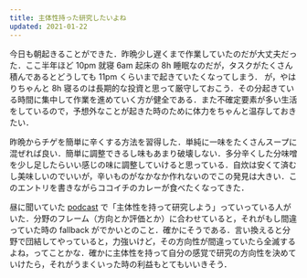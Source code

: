 ```yaml
---
title: 主体性持った研究したいよね
updated: 2021-01-22
---
```


今日も朝起きることができた．昨晩少し遅くまで作業していたのだが大丈夫だった．ここ半年ほど 10pm 就寝 6am 起床の 8h 睡眠なのだが，タスクがたくさん積んであるとどうしても 11pm くらいまで起きていたくなってしまう．
が，やはりちゃんと 8h 寝るのは長期的な投資と思って厳守しておこう．その分起きている時間に集中して作業を進めていく方が健全である．また不確定要素が多い生活をしているので，予想外なことが起きた時のために体力をちゃんと温存しておきたい．

昨晩からチゲを簡単に辛くする方法を習得した．単純に一味をたくさんスープに混ぜれば良い．簡単に調整できるし味もあまり破壊しない．多分辛くした分味噌を少し足したらいい感じの味に調整していけると思っている．自炊は安くて済むし美味しいのでいいが，辛いものがなかなか作れないのでこの発見は大きい．このエントリを書きながらココイチのカレーが食べたくなってきた．

昼に聞いていた [podcast](https://podcasts.apple.com/jp/podcast/quartz-quartz-by-quartz-japan/id1513810649?l=en&i=1000505436869) で「主体性を持って研究しよう」っていっている人がいた．分野のフレーム（方向とか評価とか）に合わせていると，それがもし間違っていた時の fallback がでかいとのこと．確かにそうである．言い換えると分野で団結してやっていると，力強いけど，その方向性が間違っていたら全滅するよね，ってことかな．確かに主体性を持って自分の感覚で研究の方向性を決めていけたら，それがうまくいった時の利益もとてもいいきそう．
